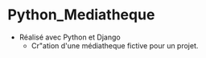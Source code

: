 # Python_Mediatheque

- Réalisé avec Python et Django
  - Cr"ation d'une médiatheque fictive pour un projet.
